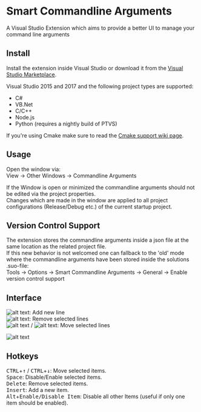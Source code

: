 # Smart Commandline Arguments 
A Visual Studio Extension which aims to provide a better UI to manage your command line arguments

## Install
Install the extension inside Visual Studio or download it from the [Visual Studio Marketplace](https://marketplace.visualstudio.com/items?itemName=mibcoder.SmartCommandlineArguments "Visual Studio Marketplace").

Visual Studio 2015 and 2017 and the following project types are supported:
- C#
- VB.Net
- C/C++ 
- Node.js
- Python (requires a nightly build of PTVS)

If you're using Cmake make sure to read the [Cmake support wiki page](https://github.com/mibcoder/SmartCommandlineArgs/wiki/Cmake-support "Cmake").

## Usage
Open the window via:  
View → Other Windows → Commandline Arguments  
  
If the Window is open or minimized the commandline arguments should not be edited via the project properties.  
Changes which are made in the window are applied to all project configurations (Release/Debug etc.) of the current startup project.

## Version Control Support
The extension stores the commandline arguments inside a json file at the same location as the related project file.  
If this new behavior is not welcomed one can fallback to the 'old' mode where the commandline arguments have been stored inside the solutions .suo-file:  
Tools → Options → Smart Commandline Arguments → General → Enable version control support

## Interface
![alt text](https://github.com/mibcoder/SmartCommandlineArgs/blob/master/Doc/Images/AddIcon.png "Add Button"): Add new line  
![alt text](https://github.com/mibcoder/SmartCommandlineArgs/blob/master/Doc/Images/RemoveIcon.png "Remove Button"): Remove selected lines  
![alt text](https://github.com/mibcoder/SmartCommandlineArgs/blob/master/Doc/Images/MoveUpIcon.png "Move Up Button") / ![alt text](https://github.com/mibcoder/SmartCommandlineArgs/blob/master/Doc/Images/MoveDownIcon.png "Move Down Button"): Move selected lines  
  
![alt text](https://github.com/mibcoder/SmartCommandlineArgs/blob/master/Doc/Images/example.png "Commandline Arguments Window")


## Hotkeys
<kbd>CTRL</kbd>+<kbd>↑</kbd> / <kbd>CTRL</kbd>+<kbd>↓</kbd>: Move selected items.  
<kbd>Space</kbd>: Disable/Enable selected items.  
<kbd>Delete</kbd>: Remove selected items.  
<kbd>Insert</kbd>: Add a new item.  
<kbd>Alt</kbd>+<kbd>Enable/Disable Item</kbd>: Disable all other Items (useful if only one item should be enabled).
